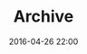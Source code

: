 ---
layout: archive
date: 2016-04-26 22:00
title:  "Archive"
category: 
tags: 
permalink: /:title
---
